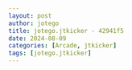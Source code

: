 ```yaml
---
layout: post
author: jotego
title: jotego.jtkicker - 42941f5
date: 2024-08-09
categories: [Arcade, jtkicker]
tags: [jotego.jtkicker]
---
```


